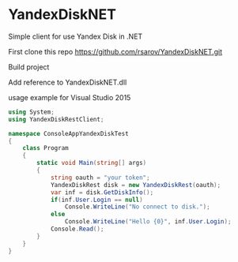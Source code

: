 # YandexDiskNET
Simple client for use Yandex Disk in .NET

First clone this repo https://github.com/rsarov/YandexDiskNET.git

Build project

Add reference to YandexDiskNET.dll

usage example for Visual Studio 2015
```c#
using System;
using YandexDiskRestClient;

namespace ConsoleAppYandexDiskTest
{
    class Program
    {
        static void Main(string[] args)
        {
            string oauth = "your token";
            YandexDiskRest disk = new YandexDiskRest(oauth);
            var inf = disk.GetDiskInfo();
            if(inf.User.Login == null)
                Console.WriteLine("No connect to disk.");
            else
                Console.WriteLine("Hello {0}", inf.User.Login);
            Console.Read();
        }
    }
}
```
